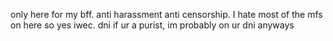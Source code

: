 only here for my bff. anti harassment anti censorship. I hate most of the mfs on here so yes iwec. dni if ur a purist, im probably on ur dni anyways
